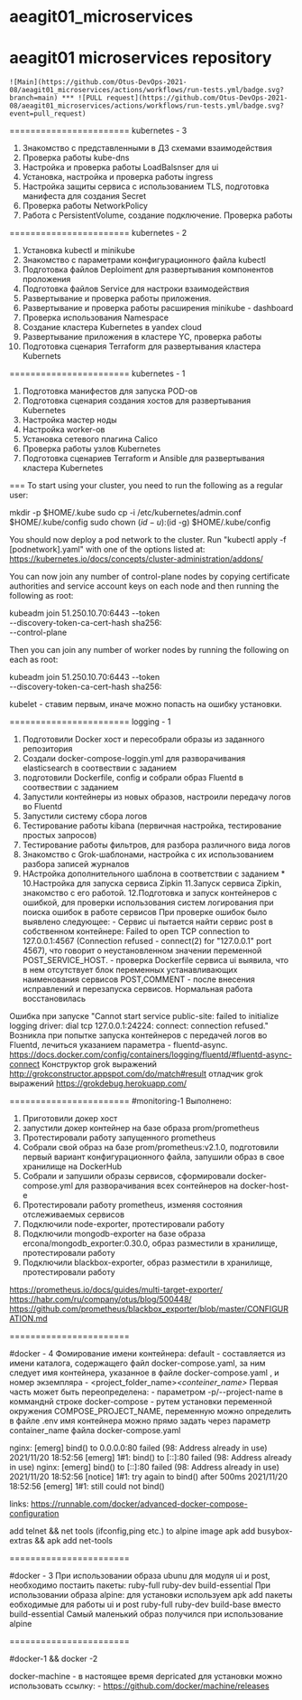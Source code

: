 # aeagit01_microservices
aeagit01 microservices repository
=======================
    ![Main](https://github.com/Otus-DevOps-2021-08/aeagit01_microservices/actions/workflows/run-tests.yml/badge.svg?branch=main) *** ![PULL request](https://github.com/Otus-DevOps-2021-08/aeagit01_microservices/actions/workflows/run-tests.yml/badge.svg?event=pull_request)
=======================
kubernetes - 3
1. Знакомство с представленными в ДЗ схемами взаимодействия
2. Проверка работы kube-dns
3. Настройка и проверка работы LoadBalsnser для ui
4. Установка, настройка и проверка работы ingress
5. Настройка защиты сервиса с использованием TLS, подготовка манифеста для создания Secret
6. Проверка работы NetworkPolicy
7. Работа с PersistentVolume, создание подключение. Проверка работы

=======================
kubernetes - 2

1. Установка kubectl и  minikube
2. Знакомство с параметрами конфигурационного файла kubectl
3. Подготовка файлов Deploiment для развертывания компонентов проложения
4. Подготовка файлов Service для настроки взаимодействия
5. Развертывание и проверка работы приложения.
6. Развертывание и проверка работы расширения minikube - dashboard
7. Проверка использования Namespace
8. Создание кластера Kubernetes в yandex cloud
9. Развертывание приложения в кластере YC, проверка работы
10. Подготовка сценария Terraform для развертывания кластера Kubernets


=======================
kubernetes - 1
1. Подготовка манифестов для запуска POD-ов
2. Подготовка сценария создания хостов для развертывания Kubernetes
3. Настройка мастер ноды
4. Настройка worker-ов
5. Установка сетевого плагина Calico
6. Проверка работы узлов Kubernetes
7. Подготовка сценариев Terraform и Ansible для развертывания кластера Kubernetes

===
To start using your cluster, you need to run the following as a regular user:

  mkdir -p $HOME/.kube
  sudo cp -i /etc/kubernetes/admin.conf $HOME/.kube/config
  sudo chown $(id -u):$(id -g) $HOME/.kube/config

You should now deploy a pod network to the cluster.
Run "kubectl apply -f [podnetwork].yaml" with one of the options listed at:
  https://kubernetes.io/docs/concepts/cluster-administration/addons/

You can now join any number of control-plane nodes by copying certificate authorities
and service account keys on each node and then running the following as root:

  kubeadm join 51.250.10.70:6443 --token <TOKEN> \
    --discovery-token-ca-cert-hash sha256:<KEY> \
    --control-plane

Then you can join any number of worker nodes by running the following on each as root:

kubeadm join 51.250.10.70:6443 --token <TOKEN> \
    --discovery-token-ca-cert-hash sha256:<KEY>

kubelet - ставим первым, иначе можно попасть на ошибку установки.

=======================
logging - 1

1. Подготовили Docker хост и пересобрали образы из заданного репозитория
2. Создали docker-compose-loggin.yml для разворачивания elasticsearch в соотвествии с заданием
3. подготовили Dockerfile, config и собрали образ Fluentd в соотвествии с заданием
4. Запустили контейнеры из новых образов, настроили передачу логов во Fluentd
5. Запустили систему сбора логов
6. Тестирование работы kibana (первичная настройка, тестирование простых запросов)
7. Тестирование работы фильтров, для разбора различного вида логов
8. Знакомство с Grok-шаблонами, настройка с их использованием разбора записей журналов
9. НАстройка дополнительного шаблона в соответствии с заданием *
10.Настройка для запуска сервиса Zipkin
11.Запуск сервиса Zipkin, знакомство с его работой.
12.Подготовка и запуск контейнеров с ошибкой, для проверки использования систем логирования при поиска ошибок в работе сервисов
При проверке ошибок было выявлено следующее:
        - Сервис ui пытается найти сервис post в собственном контейнере:  Failed to open TCP connection to 127.0.0.1:4567
          (Connection   refused - connect(2) for "127.0.0.1" port 4567), что говорит о неустановленном значении
          переменной POST_SERVICE_HOST.
        - проверка Dockerfile сервиса ui выявила, что в нем отсутствует блок переменных устанавливающих наименования сервисов POST,COMMENT
        - после внесения исправлений и перезапуска сервисов. Нормальная работа восстановилась


Ошибка при запуске "Cannot start service public-site: failed to initialize logging driver: dial tcp 127.0.0.1:24224:
                    connect: connection refused."
Возникла при попытке запуска контейнеров с передачей логов во Fluentd, лечиться указанием параметра - fluentd-async.
https://docs.docker.com/config/containers/logging/fluentd/#fluentd-async-connect
Конструктор grok выражений
http://grokconstructor.appspot.com/do/match#result
отладчик grok выражений
https://grokdebug.herokuapp.com/

=======================
#monitoring-1
Выполнено:
1. Приготовили докер хост
2. запустили докер контейнер на базе образа prom/prometheus
3. Протестировали работу запущенного prometheus
4. Собрали свой образ на базе  prom/prometheus:v2.1.0, подготовили первый вариант конфигурационного файла, запушили образ в свое хранилище на DockerHub
5. Собрали и запушили образы сервисов, сформировали docker-compose.yml для разворачивания всех сонтейнеров на docker-host-e
6. Протестировали работу prometheus, изменяя состояния отслеживаемых сервисов
7. Подключили node-exporter, протестировали работу
8. Подключили mongodb-exporter на базе образа ercona/mongodb_exporter:0.30.0, образ разместили в хранилище, протестировали работу
9. Подключили blackbox-exporter, образ разместили в хранилище, протестировали работу

https://prometheus.io/docs/guides/multi-target-exporter/
https://habr.com/ru/company/otus/blog/500448/
https://github.com/prometheus/blackbox_exporter/blob/master/CONFIGURATION.md


=======================

#docker - 4
Фомирование имени контейнера:
    default - составляется из имени каталога, содержащего файл docker-compose.yaml, за ним следует имя контейнера, указанное в файле docker-compose.yaml , и номер экземпляра - <project_folder_name>_<conteiner_name>_<num>
    Первая часть может быть переопределена:
                - параметром -p/--project-name в комманднй строке docker-compose
                - рутем установки переменной окружения COMPOSE_PROJECT_NAME, переменную можно определить в файле .env
    имя контейнера можно прямо задать через параметр container_name файла docker-compose.yaml

nginx: [emerg] bind() to 0.0.0.0:80 failed (98: Address already in use)
2021/11/20 18:52:56 [emerg] 1#1: bind() to [::]:80 failed (98: Address already in use)
nginx: [emerg] bind() to [::]:80 failed (98: Address already in use)
2021/11/20 18:52:56 [notice] 1#1: try again to bind() after 500ms
2021/11/20 18:52:56 [emerg] 1#1: still could not bind()

links:
https://runnable.com/docker/advanced-docker-compose-configuration

add telnet && net tools (ifconfig,ping etc.) to alpine image
apk add busybox-extras && apk add net-tools

=======================

#docker - 3
При использовании образа ubunu для модуля ui и post, необходимо постаить пакеты:
     ruby-full
     ruby-dev
     build-essential
При использовании образа alpine:
    для установки используем apk add
    пакеты еобходимые для работы ui и post
     ruby-full
     ruby-dev
     build-base вместо build-essential
Самый маленький образ получился при использование alpine

=======================

#docker-1 && docker -2

docker-machine - в настоящее время depricated для установки можно использовать ссылку:
    - https://github.com/docker/machine/releases
